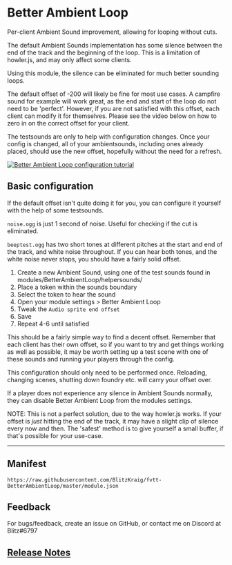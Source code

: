 # Better Ambient Loop

Per-client Ambient Sound improvement, allowing for looping without cuts.

The default Ambient Sounds implementation has some silence between the end of the track and the beginning of the loop. This is a limitation of howler.js, and may only affect some clients.

Using this module, the silence can be eliminated for much better sounding loops.

The default offset of -200 will likely be fine for most use cases. A campfire sound for example will work great, as the end and start of the loop do not need to be 'perfect'.
However, if you are not satisfied with this offset, each client can modify it for themselves.
Please see the video below on how to zero in on the correct offset for your client.

The testsounds are only to help with configuration changes. Once your config is changed, all of your ambientsounds, including ones already placed, should use the new offset, hopefully without the need for a refresh.

[![Better Ambient Loop configuration tutorial](https://img.youtube.com/vi/5d1RPn9qu3s/0.jpg)](https://www.youtube.com/watch?v=5d1RPn9qu3s)

## Basic configuration

If the default offset isn't quite doing it for you, you can configure it yourself with the help of some testsounds.

`noise.ogg` is just 1 second of noise. Useful for checking if the cut is eliminated.

`beeptest.ogg` has two short tones at different pitches at the start and end of the track, and white noise throughout. If you can hear both tones, and the white noise never stops, you should have a fairly solid offset.

1. Create a new Ambient Sound, using one of the test sounds found in modules/BetterAmbientLoop/helpersounds/
2. Place a token within the sounds boundary
3. Select the token to hear the sound
4. Open your module settings > Better Ambient Loop
5. Tweak the `Audio sprite end offset`
6. Save
7. Repeat 4-6 until satisfied

This should be a fairly simple way to find a decent offset. Remember that each client has their own offset, so if you want to try and get things working as well as possible, it may be worth setting up a test scene with one of these sounds and running your players through the config.

This configuration should only need to be performed once. Reloading, changing scenes, shutting down foundry etc. will carry your offset over.

If a player does not experience any silence in Ambient Sounds normally, they can disable Better Ambient Loop from the modules settings.

NOTE: This is not a perfect solution, due to the way howler.js works. If your offset is _just_ hitting the end of the track, it may have a slight clip of silence every now and then. The 'safest' method is to give yourself a small buffer, if that's possible for your use-case.

---

## Manifest

`https://raw.githubusercontent.com/BlitzKraig/fvtt-BetterAmbientLoop/master/module.json`

## Feedback

For bugs/feedback, create an issue on GitHub, or contact me on Discord at Blitz#6797

## [Release Notes](./CHANGELOG.md)
